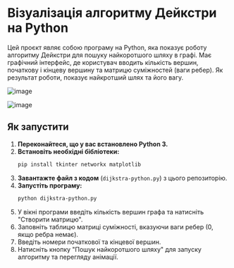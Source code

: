 # Візуалізація алгоритму Дейкстри на Python

Цей проєкт являє собою програму на Python, яка показує роботу алгоритму Дейкстри для пошуку найкоротшого шляху в графі. Має графічний інтерфейс, де користувач вводить кількість вершин, початкову і кінцеву вершину та матрицю суміжностей (ваги ребер). Як результат роботи, показує найкротший шлях та його вагу.

![image](https://github.com/user-attachments/assets/849a85ea-c59e-4c76-9e18-e612272ff506)

![image](https://github.com/user-attachments/assets/213f83f1-157a-4825-8951-30964922879c)

## Як запустити
1.  **Переконайтеся, що у вас встановлено Python 3.**
2.  **Встановіть необхідні бібліотеки:**
    ```bash
    pip install tkinter networkx matplotlib
    ```
3.  **Завантажте файл з кодом** (`dijkstra-python.py`) з цього репозиторію.
4.  **Запустіть програму:**
    ```bash
    python dijkstra-python.py
    ```
5.  У вікні програми введіть кількість вершин графа та натисніть "Створити матрицю".
6.  Заповніть таблицю матриці суміжності, вказуючи ваги ребер (0, якщо ребра немає).
7.  Введіть номери початкової та кінцевої вершин.
8.  Натисніть кнопку "Пошук найкоротшого шляху" для запуску алгоритму та перегляду анімації.
